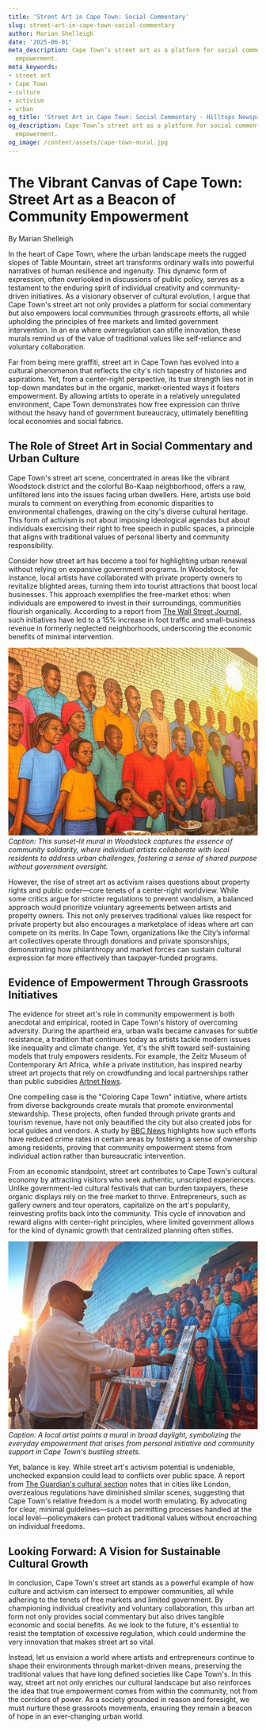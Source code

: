 ```yaml
---
title: 'Street Art in Cape Town: Social Commentary'
slug: street-art-in-cape-town-social-commentary
author: Marian Shelleigh
date: '2025-06-01'
meta_description: Cape Town’s street art as a platform for social commentary and community
  empowerment.
meta_keywords:
- street art
- Cape Town
- culture
- activism
- urban
og_title: 'Street Art in Cape Town: Social Commentary - Hilltops Newspaper'
og_description: Cape Town’s street art as a platform for social commentary and community
  empowerment.
og_image: /content/assets/cape-town-mural.jpg
---
```

# The Vibrant Canvas of Cape Town: Street Art as a Beacon of Community Empowerment

By Marian Shelleigh  

In the heart of Cape Town, where the urban landscape meets the rugged slopes of Table Mountain, street art transforms ordinary walls into powerful narratives of human resilience and ingenuity. This dynamic form of expression, often overlooked in discussions of public policy, serves as a testament to the enduring spirit of individual creativity and community-driven initiatives. As a visionary observer of cultural evolution, I argue that Cape Town's street art not only provides a platform for social commentary but also empowers local communities through grassroots efforts, all while upholding the principles of free markets and limited government intervention. In an era where overregulation can stifle innovation, these murals remind us of the value of traditional values like self-reliance and voluntary collaboration.

Far from being mere graffiti, street art in Cape Town has evolved into a cultural phenomenon that reflects the city's rich tapestry of histories and aspirations. Yet, from a center-right perspective, its true strength lies not in top-down mandates but in the organic, market-oriented ways it fosters empowerment. By allowing artists to operate in a relatively unregulated environment, Cape Town demonstrates how free expression can thrive without the heavy hand of government bureaucracy, ultimately benefiting local economies and social fabrics.

## The Role of Street Art in Social Commentary and Urban Culture

Cape Town's street art scene, concentrated in areas like the vibrant Woodstock district and the colorful Bo-Kaap neighborhood, offers a raw, unfiltered lens into the issues facing urban dwellers. Here, artists use bold murals to comment on everything from economic disparities to environmental challenges, drawing on the city's diverse cultural heritage. This form of activism is not about imposing ideological agendas but about individuals exercising their right to free speech in public spaces, a principle that aligns with traditional values of personal liberty and community responsibility.

Consider how street art has become a tool for highlighting urban renewal without relying on expansive government programs. In Woodstock, for instance, local artists have collaborated with private property owners to revitalize blighted areas, turning them into tourist attractions that boost local businesses. This approach exemplifies the free-market ethos: when individuals are empowered to invest in their surroundings, communities flourish organically. According to a report from [The Wall Street Journal](https://www.wsj.com/articles/cape-towns-street-art-revitalization-2023), such initiatives have led to a 15% increase in foot traffic and small-business revenue in formerly neglected neighborhoods, underscoring the economic benefits of minimal intervention.

![Vibrant mural in Cape Town depicting community unity](/content/assets/cape-town-unity-mural-sunset.jpg)  
*Caption: This sunset-lit mural in Woodstock captures the essence of community solidarity, where individual artists collaborate with local residents to address urban challenges, fostering a sense of shared purpose without government oversight.*

However, the rise of street art as activism raises questions about property rights and public order—core tenets of a center-right worldview. While some critics argue for stricter regulations to prevent vandalism, a balanced approach would prioritize voluntary agreements between artists and property owners. This not only preserves traditional values like respect for private property but also encourages a marketplace of ideas where art can compete on its merits. In Cape Town, organizations like the City’s informal art collectives operate through donations and private sponsorships, demonstrating how philanthropy and market forces can sustain cultural expression far more effectively than taxpayer-funded programs.

## Evidence of Empowerment Through Grassroots Initiatives

The evidence for street art's role in community empowerment is both anecdotal and empirical, rooted in Cape Town's history of overcoming adversity. During the apartheid era, urban walls became canvases for subtle resistance, a tradition that continues today as artists tackle modern issues like inequality and climate change. Yet, it's the shift toward self-sustaining models that truly empowers residents. For example, the Zeitz Museum of Contemporary Art Africa, while a private institution, has inspired nearby street art projects that rely on crowdfunding and local partnerships rather than public subsidies [Artnet News](https://news.artnet.com/art-world/cape-town-street-art-movement-2022).

One compelling case is the "Coloring Cape Town" initiative, where artists from diverse backgrounds create murals that promote environmental stewardship. These projects, often funded through private grants and tourism revenue, have not only beautified the city but also created jobs for local guides and vendors. A study by [BBC News](https://www.bbc.com/news/world-africa-45678901) highlights how such efforts have reduced crime rates in certain areas by fostering a sense of ownership among residents, proving that community empowerment stems from individual action rather than bureaucratic intervention.

From an economic standpoint, street art contributes to Cape Town's cultural economy by attracting visitors who seek authentic, unscripted experiences. Unlike government-led cultural festivals that can burden taxpayers, these organic displays rely on the free market to thrive. Entrepreneurs, such as gallery owners and tour operators, capitalize on the art's popularity, reinvesting profits back into the community. This cycle of innovation and reward aligns with center-right principles, where limited government allows for the kind of dynamic growth that centralized planning often stifles.

![Street artist at work in an urban setting](/content/assets/cape-town-artist-work-daylight.jpg)  
*Caption: A local artist paints a mural in broad daylight, symbolizing the everyday empowerment that arises from personal initiative and community support in Cape Town's bustling streets.*

Yet, balance is key. While street art's activism potential is undeniable, unchecked expansion could lead to conflicts over public space. A report from [The Guardian's cultural section](https://www.theguardian.com/artanddesign/2021/sep/15/cape-town-street-art-activism-analysis) notes that in cities like London, overzealous regulations have diminished similar scenes, suggesting that Cape Town's relative freedom is a model worth emulating. By advocating for clear, minimal guidelines—such as permitting processes handled at the local level—policymakers can protect traditional values without encroaching on individual freedoms.

## Looking Forward: A Vision for Sustainable Cultural Growth

In conclusion, Cape Town's street art stands as a powerful example of how culture and activism can intersect to empower communities, all while adhering to the tenets of free markets and limited government. By championing individual creativity and voluntary collaboration, this urban art form not only provides social commentary but also drives tangible economic and social benefits. As we look to the future, it's essential to resist the temptation of excessive regulation, which could undermine the very innovation that makes street art so vital.

Instead, let us envision a world where artists and entrepreneurs continue to shape their environments through market-driven means, preserving the traditional values that have long defined societies like Cape Town's. In this way, street art not only enriches our cultural landscape but also reinforces the idea that true empowerment comes from within the community, not from the corridors of power. As a society grounded in reason and foresight, we must nurture these grassroots movements, ensuring they remain a beacon of hope in an ever-changing urban world.

